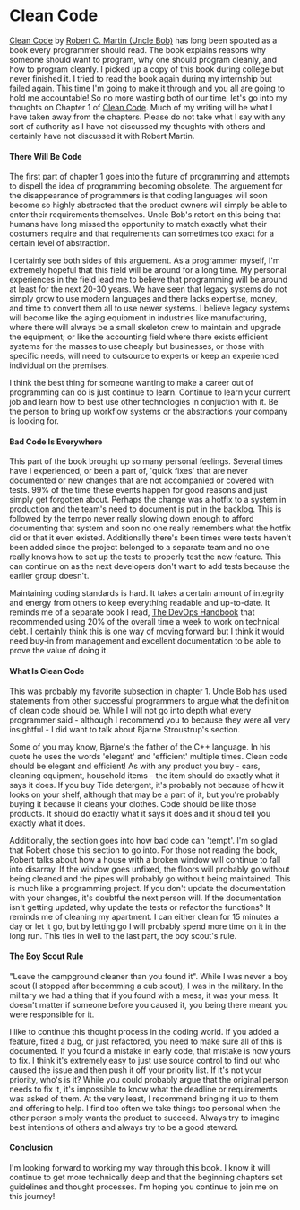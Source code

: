 # Clean Code  
[Clean Code](https://www.google.com/search?q=Clean+Code+Robert+Martin) by [Robert C. Martin (Uncle Bob)](https://blog.cleancoder.com/) has long been spouted as a book every programmer should read. The book explains reasons why someone should want to program, why one should program cleanly, and how to program cleanly. I picked up a copy of this book during college but never finished it. I tried to read the book again during my internship but failed again. This time I'm going to make it through and you all are going to hold me accountable! So no more wasting both of our time, let's go into my thoughts on Chapter 1 of [Clean Code](https://www.google.com/search?q=Clean+Code+Robert+Martin). Much of my writing will be what I have taken away from the chapters. Please do not take what I say with any sort of authority as I have not discussed my thoughts with others and certainly have not discussed it with Robert Martin.
#### There Will Be Code  
The first part of chapter 1 goes into the future of programming and attempts to dispell the idea of programming becoming obsolete. The arguement for the disappearance of programmers is that coding languages will soon become so highly abstracted that the product owners will simply be able to enter their requirements themselves. Uncle Bob's retort on this being that humans have long missed the opportunity to match exactly what their costumers require and that requirements can sometimes too exact for a certain level of abstraction.  

I certainly see both sides of this arguement. As a programmer myself, I'm extremely hopeful that this field will be around for a long time. My personal experiences in the field lead me to believe that programming will be around at least for the next 20-30 years. We have seen that legacy systems do not simply grow to use modern languages and there lacks expertise, money, and time to convert them all to use newer systems. I believe legacy systems will become like the aging equipment in industries like manufacturing, where there will always be a small skeleton crew to maintain and upgrade the equipment; or like the accounting field where there exists efficient systems for the masses to use cheaply but businesses, or those with specific needs, will need to outsource to experts or keep an experienced individual on the premises.  

I think the best thing for someone wanting to make a career out of programming can do is just continue to learn. Continue to learn your current job and learn how to best use other technologies in conjuction with it. Be the person to bring up workflow systems or the abstractions your company is looking for.  
#### Bad Code Is Everywhere
This part of the book brought up so many personal feelings. Several times have I experienced, or been a part of, 'quick fixes' that are never documented or new changes that are not accompanied or covered with tests. 99% of the time these events happen for good reasons and just simply get forgotten about. Perhaps the change was a hotfix to a system in production and the team's need to document is put in the backlog. This is followed by the tempo never really slowing down enough to afford documenting that system and soon no one really remembers what the hotfix did or that it even existed. Additionally there's been times were tests haven't been added since the project belonged to a separate team and no one really knows how to set up the tests to properly test the new feature. This can continue on as the next developers don't want to add tests because the earlier group doesn't.  

Maintaining coding standards is hard. It takes a certain amount of integrity and energy from others to keep everything readable and up-to-date. It reminds me of a separate book I read, [The DevOps Handbook](https://www.google.com/search?q=dev+ops+handbook) that recommended using 20% of the overall time a week to work on technical debt. I certainly think this is one way of moving forward but I think it would need buy-in from management and excellent documentation to be able to prove the value of doing it.  
#### What Is Clean Code  
This was probably my favorite subsection in chapter 1. Uncle Bob has used statements from other successful programmers to argue what the definition of clean code should be. While I will not go into depth what every programmer said - although I recommend you to because they were all very insightful - I did want to talk about Bjarne Stroustrup's section. 

Some of you may know, Bjarne's the father of the C++ language. In his quote he uses the words 'elegant' and 'efficient' multiple times. Clean code should be elegant and efficient! As with any product you buy - cars, cleaning equipment, household items - the item should do exactly what it says it does. If you buy Tide detergent, it's probably not because of how it looks on your shelf, although that may be a part of it, but you're probably buying it because it cleans your clothes. Code should be like those products. It should do exactly what it says it does and it should tell you exactly what it does.  

Additionally, the section goes into how bad code can 'tempt'. I'm so glad that Robert chose this section to go into. For those not reading the book, Robert talks about how a house with a broken window will continue to fall into disarray. If the window goes unfixed, the floors will probably go without being cleaned and the pipes will probably go without being maintained. This is much like a programming project. If you don't update the documentation with your changes, it's doubtful the next person will. If the documentation isn't getting updated, why update the tests or refactor the functions? It reminds me of cleaning my apartment. I can either clean for 15 minutes a day or let it go, but by letting go I will probably spend more time on it in the long run. This ties in well to the last part, the boy scout's rule.  
#### The Boy Scout Rule  
"Leave the campground cleaner than you found it". While I was never a boy scout (I stopped after becomming a cub scout), I was in the military. In the military we had a thing that if you found with a mess, it was your mess. It doesn't matter if someone before you caused it, you being there meant you were responsible for it.  

I like to continue this thought process in the coding world. If you added a feature, fixed a bug, or just refactored, you need to make sure all of this is documented. If you found a mistake in early code, that mistake is now yours to fix. I think it's extremely easy to just use source control to find out who caused the issue and then push it off your priority list. If it's not your priority, who's is it? While you could probably argue that the original person needs to fix it, it's impossible to know what the deadline or requirements was asked of them. At the very least, I recommend bringing it up to them and offering to help. I find too often we take things too personal when the other person simply wants the product to succeed. Always try to imagine best intentions of others and always try to be a good steward.  
#### Conclusion  
I'm looking forward to working my way through this book. I know it will continue to get more technically deep and that the beginning chapters set guidelines and thought processes. I'm hoping you continue to join me on this journey!
